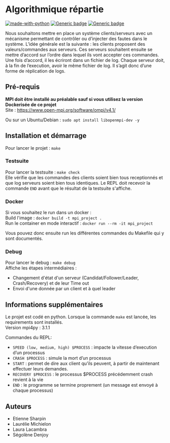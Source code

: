 # Algorithmique répartie
[![made-with-python](https://img.shields.io/badge/Made%20with-Python-1f425f.svg)](https://www.python.org/)
[![Generic badge](https://img.shields.io/badge/open_mpi-v4.1.0-blue.svg)](https://www.open-mpi.org/software/ompi/v4.1/)
[![Generic badge](https://img.shields.io/badge/mpi4py-v3.1.1-orange.svg)](https://mpi4py.readthedocs.io/en/stable/)

Nous souhaitons mettre en place un système clients/serveurs avec un mécanisme permettant de contrôler ou d’injecter des fautes dans le système. L’idée générale est la suivante : les clients proposent des valeurs/commandes aux serveurs. Ces serveurs souhaitent ensuite se mettre d’accord sur l’ordre dans lequel ils vont accepter ces commandes. Une fois d’accord, il les écriront dans un fichier de log. Chaque serveur doit, à la fin de l’execution, avoir le même fichier de log. Il s’agit donc d’une forme de réplication de logs.

## Pré-requis
**MPI doit être installé au préalable sauf si vous utilisez la version Dockerisée de ce projet**  
Site : https://www.open-mpi.org/software/ompi/v4.1/

Ou sur un Ubuntu/Debian : `sudo apt install libopenmpi-dev -y`

## Installation et démarrage
Pour lancer le projet : `make`  

### Testsuite
Pour lancer la testsuite : `make check`  
Elle vérifie que les commandes des clients soient bien tous receptionnés et que log serveurs soient bien tous identiques. Le REPL doit recevoir la commande `END` avant que le résultat de la testsuite s'affiche.  

### Docker
Si vous souhaitez le run dans un docker :  
Build l'image : `docker build -t mpi_project .`  
Run le container en mode interactif : `docker run --rm -it mpi_project`

Vous pouvez donc ensuite run les différentes commandes du Makefile qui y sont documentés.

### Debug
Pour lancer le debug : `make debug`  
Affiche les étapes intermédiaires :
* Changement d'état d'un serveur (Candidat/Follower/Leader, Crash/Recovery) et de leur Time out
* Envoi d'une donnée par un client et à quel leader

## Informations supplémentaires
Le projet est codé en python. Lorsque la commande `make` est lancée, les requirements sont installés.  
Version mpi4py : 3.1.1
  
Commandes du REPL:  
* `SPEED (low, medium, high) $PROCESS` : impacte la vitesse d’execution d’un processus
* `CRASH $PROCESS` : simule la mort d’un processus
* `START` : permet de dire aux client qu’ils peuvent, à partir de maintenant effectuer leurs demandes.
* `RECOVERY $PROCESS` : le processus $PROCESS précédemment crash revient à la vie 
* `END` : le programme se termine proprement (un message est envoyé à chaque processus)

## Auteurs
* Etienne Sharpin
* Laurélie Michielon
* Laura Lacambra
* Ségolène Denjoy
